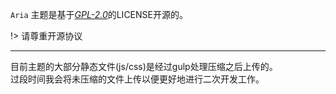 `Aria` 主题是基于[*GPL-2.0*](https://github.com/Siphils/Typecho-Theme-Aria/blob/master/LICENSE)的LICENSE开源的。  

!> 请尊重开源协议  

*** 
目前主题的大部分静态文件(js/css)是经过gulp处理压缩之后上传的。  
过段时间我会将未压缩的文件上传以便更好地进行二次开发工作。  
